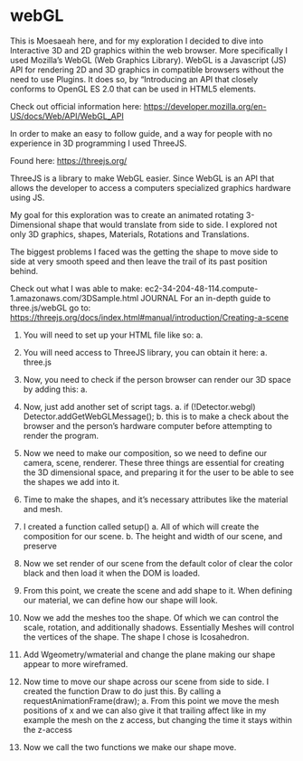 # webGL

This is Moesaeah here, and for my exploration I decided to dive into Interactive 3D and 2D graphics within the web browser. More specifically I used Mozilla’s WebGL (Web Graphics Library). WebGL is a Javascript (JS) API for rendering 2D and 3D graphics in compatible browsers without the need to use Plugins. It does so, by “Introducing an API that closely conforms to OpenGL ES 2.0 that can be used in HTML5 <canvas> elements.

Check out official information here:
https://developer.mozilla.org/en-US/docs/Web/API/WebGL_API

In order to make an easy to follow guide, and a way for people with no experience in 3D programming I used ThreeJS. 

Found here: 
		https://threejs.org/

ThreeJS is a library to make WebGL easier. Since WebGL is an API that allows the developer to access a computers specialized graphics hardware using JS.  

My goal for this exploration was to create an animated rotating 3-Dimensional shape that would translate from side to side. I explored not only 3D graphics, shapes, Materials, Rotations and Translations. 



The biggest problems I faced was the getting the shape to move side to side at very smooth speed and then leave the trail of its past position behind.  

Check out what I was able to make: 
ec2-34-204-48-114.compute-1.amazonaws.com/3DSample.html
JOURNAL
	For an in-depth  guide to three.js/webGL go to: 
https://threejs.org/docs/index.html#manual/introduction/Creating-a-scene

1.	You will need to set up your HTML file like so:
a.	<!DOCTYPE html> <html> <head> <meta charset=utf-8> <title>My first three.js app</title> <style> body { margin: 0; } canvas { width: 100%; height: 100% } </style> </head> <body> <script src="js/three.js"></script> <script> // Our Javascript will go here. </script> </body> </html>

2.	You will need access to ThreeJS library, you can obtain it here:
a.	three.js
3.	Now, you need to check if the person browser can render our 3D space by adding this: 
a.	<script src="http://brangerbriz.net/labs/threejs_playGnd/js/Detector.js"></script>
4.	Now, just add another set of script tags. 
a.	if (!Detector.webgl) Detector.addGetWebGLMessage();
b.	this is to make a check about the browser and the person’s hardware computer before attempting to render the program. 
5.	Now we need to make our composition, so we need to define our camera, scene, renderer. These three things are essential for creating the 3D dimensional space, and preparing it for the user to be able to see the shapes we add into it. 
6.	Time to make the shapes, and it’s necessary attributes like the material and mesh.
7.	I created a function called setup()
a.	All of which will create the composition for our scene. 
b.	The height and width of our scene, and preserve
8.	Now we set render of our scene from the default color of clear the color black and then load it when the DOM is loaded. 
9.	From this point, we create the scene and add shape to it. When defining our material, we can define how our shape will look. 
10.	Now we add the meshes too the shape. Of which we can control the scale, rotation, and additionally shadows. Essentially Meshes will control the vertices of the shape. The shape I chose is Icosahedron. 
11.	Add Wgeometry/wmaterial and change the plane making our shape appear to more wireframed.
12.	Now time to move our shape across our scene from side to side. I created the function Draw to do just this.  By calling a requestAnimationFrame(draw);
a.	From this point we move the mesh positions of x and we can also give it that trailing affect like in my example the mesh on the z access, but changing the time it stays within the z-access
13.	Now we call the two functions we make our shape move. 
